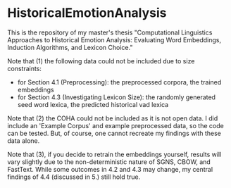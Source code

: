 # HistoricalEmotionAnalysis

This is the repository of my master's thesis "Computational Linguistics Approaches to Historical Emotion Analysis: Evaluating Word Embeddings, Induction Algorithms, and Lexicon Choice."

Note that (1) the following data could not be included due to size constraints:
- for Section 4.1 (Preprocessing): the preprocessed corpora, the trained embeddings
- for Section 4.3 (Investigating Lexicon Size): the randomly generated seed word lexica, the predicted historical vad lexica

Note that (2) the COHA could not be included as it is not open data. I did include an 'Example Corpus' and example preprocessed data, so the code can be tested. But, of course, one cannot recreate my findings with these data alone.

Note that (3), if you decide to retrain the embeddings yourself, results will vary slightly due to the non-deterministic nature of SGNS, CBOW, and FastText. While some outcomes in 4.2 and 4.3 may change, my central findings of 4.4 (discussed in 5.) still hold true.  
